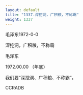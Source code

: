 ```yaml
---
layout: default
title: "1337.深挖洞，广积粮，不称霸"
weight: 1337
---
```


毛泽东1972-0-0

深挖洞，广积粮，不称霸

毛泽东

1972.00.00 （年底）

我们要“深挖洞、广积粮、不称霸”。

CCRADB

